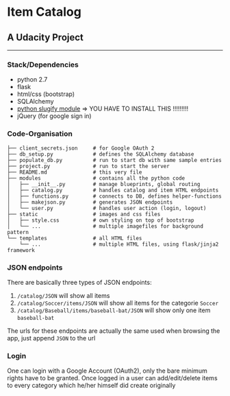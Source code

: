 # Item Catalog
## A Udacity Project

***

### Stack/Dependencies
- python 2.7
- flask
- html/css (bootstrap)
- SQLAlchemy
- [python slugify module](https://github.com/un33k/python-slugify) => YOU HAVE TO INSTALL THIS !!!!!!!!!
- jQuery (for google sign in)


### Code-Organisation
    ├── client_secrets.json     # for Google OAuth 2
    ├── db_setup.py             # defines the SQLAlchemy database
    ├── populate_db.py          # run to start db with same sample entries
    ├── project.py              # run to start the server
    ├── README.md               # this very file
    ├── modules                 # contains all the python code
    │   ├── __init__.py         # manage blueprints, global routing
    │   ├── catalog.py          # handles catalog and item HTML endpoints
    │   ├── functions.py        # connects to DB, defines helper-functions
    │   ├── makejson.py         # generates JSON endpoints
    │   └── user.py             # handles user action (login, logout)
    ├── static                  # images and css files
    │   ├── style.css           # own styling on top of bootstrap
    │   └── ...                 # multiple imagefiles for background pattern
    └── templates               # all HTML files
        └── ...                 # multiple HTML files, using flask/jinja2 framework


### JSON endpoints
There are basically three types of JSON endpoints:

1. `/catalog/JSON` will show all items
2. `/catalog/Soccer/items/JSON` will show all items for the categorie `Soccer`
3. `/catalog/Baseball/items/baseball-bat/JSON` will show only one item `baseball-bat`

The urls for these endpoints are actually the same used when browsing the app, just append `JSON` to the url


### Login
One can login with a Google Account (OAuth2), only the bare minimum rights have to be granted. Once logged in a user can add/edit/delete items to every category which he/her himself did create originally
